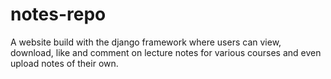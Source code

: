 # notes-repo
A website build with the django framework where users can view, download, like and comment on lecture notes for various courses and even upload notes of their own.  
